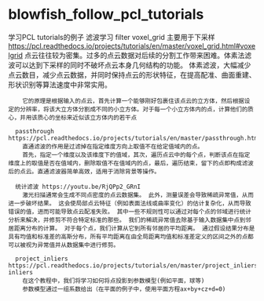 # blowfish_follow_pcl_tutorials
  学习PCL tutorials的例子
  滤波学习
    filter 
      voxel_grid 主要用于下采样 https://pcl.readthedocs.io/projects/tutorials/en/master/voxel_grid.html#voxelgrid
        点云往往较为密集。过多的点云数据对后续的分割工作带来困难。体素法滤波可以达到下采样的同时不破坏点云本身几何结构的功能。
        体素滤波，大幅减少点云数目，减少点云数据，并同时保持点云的形状特征，在提高配准、曲面重建、形状识别等算法速度中非常实用。

        它的原理是根据输入的点云，首先计算一个能够刚好包裹住该点云的立方体，然后根据设定的分辨率，将该大立方体分割成不同的小立方体。对于每一个小立方体内的点，计算他们的质心，并用该质心的坐标来近似该立方体内的若干点

      passthrough https://pcl.readthedocs.io/projects/tutorials/en/master/passthrough.html#passthrough
        直通滤波的作用是过滤掉在指定维度方向上取值不在给定值域内的点。
        首先，指定一个维度以及该维度下的值域，其次，遍历点云中的每个点，判断该点在指定维度上的取值是否在值域内，删除取值不在值域内的点，最后，遍历结束，留下的点即构成滤波后的点云。直通滤波器简单高效，适用于消除背景等操作。

      统计滤波 https://youtu.be/RjQPp2_GRnI
        激光扫描通常会生成不同点密度的点云数据集。 此外，测量误差会导致稀疏异常值，从而进一步破坏结果。 这会使局部点云特征（例如表面法线或曲率变化）的估计复杂化，从而导致错误的值，进而可能导致点云配准失败。 其中一些不规则性可以通过对每个点的邻域进行统计分析来解决，并修剪不符合特定标准的那些。 我们的稀疏异常值去除基于输入数据集中点到邻居距离分布的计算。 对于每个点，我们计算从它到所有邻居的平均距离。 通过假设结果分布是具有均值和标准差的高斯分布，所有平均距离在由全局距离均值和标准差定义的区间之外的点都可以被视为异常值并从数据集中进行修剪。

      project_inliers https://pcl.readthedocs.io/projects/tutorials/en/master/project_inliers.html#project-inliers
        在这个教程中，我们将学习如何将点投影到参数模型(例如平面，球等)
        参数模型通过一组系数给出（在平面的例子中，使用平面方程ax+by+cz+d=0)
        
          
